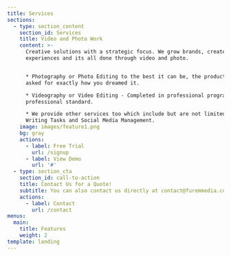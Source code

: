 ```yaml
---
title: Services
sections:
  - type: section_content
    section_id: Services
    title: Video and Photo Work
    content: >-
      Creative solutions with a strategic focus. We grow brands, create
      experiences and its all done through video and photo.


      * Photography or Photo Editing to the best it can be, the product you
      asked for exactly how you dreamed it.

      * Videography or Video Editing - Completed in professional programs to a
      professional standard.

      * We provide other services too which include but are not limited to:
      Writing Tasks and Social Media Management.
    image: images/feature1.png
    bg: gray
    actions:
      - label: Free Trial
        url: /signup
      - label: View Demo
        url: '#'
  - type: section_cta
    section_id: call-to-action
    title: Contact Us for a Quote!
    subtitle: You can also contact us directly at contact@furemmedia.co.uk
    actions:
      - label: Contact
        url: /contact
menus:
  main:
    title: Features
    weight: 2
template: landing
---
```

